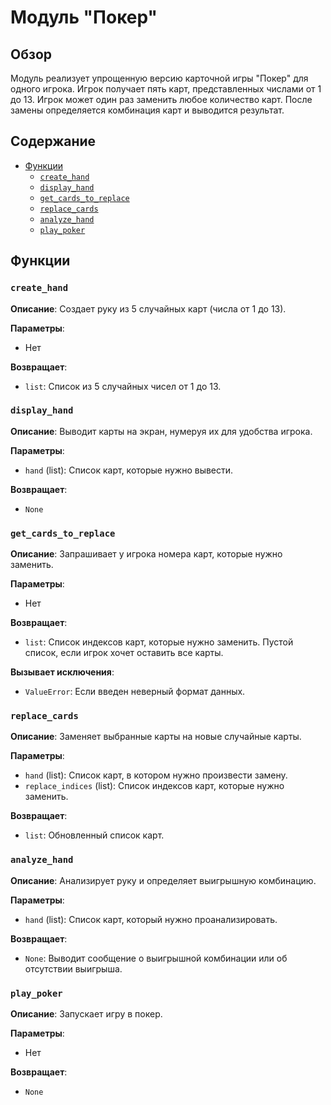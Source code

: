 # Модуль "Покер"

## Обзор

Модуль реализует упрощенную версию карточной игры "Покер" для одного игрока. Игрок получает пять карт, представленных числами от 1 до 13. Игрок может один раз заменить любое количество карт. После замены определяется комбинация карт и выводится результат.

## Содержание

- [Функции](#функции)
  - [`create_hand`](#create_hand)
  - [`display_hand`](#display_hand)
  - [`get_cards_to_replace`](#get_cards_to_replace)
  - [`replace_cards`](#replace_cards)
  - [`analyze_hand`](#analyze_hand)
  - [`play_poker`](#play_poker)

## Функции

### `create_hand`

**Описание**: Создает руку из 5 случайных карт (числа от 1 до 13).

**Параметры**:
- Нет

**Возвращает**:
- `list`: Список из 5 случайных чисел от 1 до 13.

### `display_hand`

**Описание**: Выводит карты на экран, нумеруя их для удобства игрока.

**Параметры**:
- `hand` (list): Список карт, которые нужно вывести.

**Возвращает**:
- `None`

### `get_cards_to_replace`

**Описание**: Запрашивает у игрока номера карт, которые нужно заменить.

**Параметры**:
- Нет

**Возвращает**:
- `list`: Список индексов карт, которые нужно заменить. Пустой список, если игрок хочет оставить все карты.

**Вызывает исключения**:
- `ValueError`: Если введен неверный формат данных.

### `replace_cards`

**Описание**: Заменяет выбранные карты на новые случайные карты.

**Параметры**:
- `hand` (list): Список карт, в котором нужно произвести замену.
- `replace_indices` (list): Список индексов карт, которые нужно заменить.

**Возвращает**:
- `list`: Обновленный список карт.

### `analyze_hand`

**Описание**: Анализирует руку и определяет выигрышную комбинацию.

**Параметры**:
- `hand` (list): Список карт, который нужно проанализировать.

**Возвращает**:
- `None`: Выводит сообщение о выигрышной комбинации или об отсутствии выигрыша.

### `play_poker`

**Описание**: Запускает игру в покер.

**Параметры**:
- Нет

**Возвращает**:
- `None`